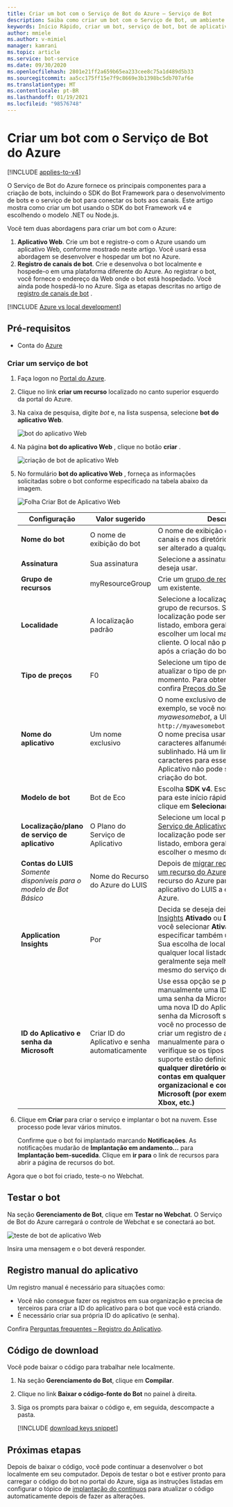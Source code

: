 ```yaml
---
title: Criar um bot com o Serviço de Bot do Azure – Serviço de Bot
description: Saiba como criar um bot com o Serviço de Bot, um ambiente de desenvolvimento de bot integrado e dedicado.
keywords: Início Rápido, criar um bot, serviço de bot, bot de aplicativo Web
author: mmiele
ms.author: v-mimiel
manager: kamrani
ms.topic: article
ms.service: bot-service
ms.date: 09/30/2020
ms.openlocfilehash: 2801e21ff2a659b65ea233cee8c75a1d489d5b33
ms.sourcegitcommit: aa5cc175ff15e7f9c8669e3b1398bc5db707af6e
ms.translationtype: MT
ms.contentlocale: pt-BR
ms.lasthandoff: 01/19/2021
ms.locfileid: "98576748"
---
```

# <a name="create-a-bot-with-azure-bot-service"></a>Criar um bot com o Serviço de Bot do Azure

[!INCLUDE [applies-to-v4](../includes/applies-to-v4-current.md)]

O Serviço de Bot do Azure fornece os principais componentes para a criação de bots, incluindo o SDK do Bot Framework para o desenvolvimento de bots e o serviço de bot para conectar os bots aos canais.
Este artigo mostra como criar um bot usando o SDK do bot Framework v4 e escolhendo o modelo .NET ou Node.js.

Você tem duas abordagens para criar um bot com o Azure:

1. **Aplicativo Web**. Crie um bot e registre-o com o Azure usando um aplicativo Web, conforme mostrado neste artigo. Você usará essa abordagem se desenvolver e hospedar um bot no Azure.
1. **Registro de canais de bot**. Crie e desenvolva o bot localmente e hospede-o em uma plataforma diferente do Azure. Ao registrar o bot, você fornece o endereço da Web onde o bot está hospedado. Você ainda pode hospedá-lo no Azure. Siga as etapas descritas no artigo de [registro de canais de bot](~/bot-service-quickstart-registration.md) .

[!INCLUDE [Azure vs local development](~/includes/snippet-quickstart-paths.md)]

## <a name="prerequisites"></a>Pré-requisitos

- Conta do [Azure](https://portal.azure.com)

### <a name="create-a-new-bot-service"></a>Criar um serviço de bot

1. Faça logon no [Portal do Azure](https://portal.azure.com/).
1. Clique no link **criar um recurso** localizado no canto superior esquerdo da portal do Azure.
1. Na caixa de pesquisa, digite *bot* e, na lista suspensa, selecione **bot do aplicativo Web**.

    ![bot do aplicativo Web](../media/azure-bot-quickstarts/web-app-bot.png)

1. Na página **bot do aplicativo Web** , clique no botão **criar** .

    ![criação de bot de aplicativo Web](../media/azure-bot-quickstarts/web-app-bot-create.png)

1. No formulário **bot do aplicativo Web** , forneça as informações solicitadas sobre o bot conforme especificado na tabela abaixo da imagem.

    ![Folha Criar Bot de Aplicativo Web](../media/azure-bot-quickstarts/sdk-create-bot-service-blade.png)

    | Configuração | Valor sugerido | Descrição |
    | ---- | ---- | ---- |
    | **Nome do bot** | O nome de exibição do bot | O nome de exibição do bot exibido nos canais e nos diretórios. Esse nome pode ser alterado a qualquer momento. |
    | **Assinatura** | Sua assinatura | Selecione a assinatura do Azure que deseja usar. |
    | **Grupo de recursos** | myResourceGroup | Crie um [grupo de recursos](/azure/azure-resource-manager/resource-group-overview#resource-groups) ou escolha um existente. |
    | **Localidade** | A localização padrão | Selecione a localização geográfica do grupo de recursos. Sua escolha de localização pode ser qualquer local listado, embora geralmente seja melhor escolher um local mais próximo ao cliente. O local não pode ser alterado após a criação do bot. |
    | **Tipo de preços** | F0 | Selecione um tipo de preço. Você pode atualizar o tipo de preço a qualquer momento. Para obter mais informações, confira [Preços do Serviço de Bot](https://azure.microsoft.com/pricing/details/bot-service/). |
    | **Nome do aplicativo** | Um nome exclusivo | O nome exclusivo de URL do bot. Por exemplo, se você nomear o bot *myawesomebot*, a URL do bot será `http://myawesomebot.azurewebsites.net`. O nome precisa usar somente caracteres alfanuméricos e de sublinhado. Há um limite de 35 caracteres para esse campo. O nome do Aplicativo não pode ser alterado após a criação do bot. |
    | **Modelo de bot** | Bot de Eco | Escolha **SDK v4**. Escolha C# ou Node.js para este início rápido e, em seguida, clique em **Selecionar**.
    | **Localização/plano de serviço de aplicativo** | O Plano do Serviço de Aplicativo  | Selecione um local para o [Plano do Serviço de Aplicativo](https://azure.microsoft.com/pricing/details/app-service/plans/). Sua escolha de localização pode ser qualquer local listado, embora geralmente seja melhor escolher o mesmo do serviço de bot. |
    | **Contas do LUIS** _Somente disponíveis para o modelo de Bot Básico_ | Nome do Recurso do Azure do LUIS | Depois de [migrar recursos do LUIS para um recurso do Azure](https://docs.microsoft.com/azure/cognitive-services/luis/luis-migration-authoring), insira o nome do recurso do Azure para associar esse aplicativo do LUIS a esse recurso do Azure.
    | **Application Insights** | Por | Decida se deseja deixar o [Application Insights](/bot-framework/bot-service-manage-analytics) **Ativado** ou **Desativado**. Se você selecionar **Ativar**, será preciso especificar também um local regional. Sua escolha de localização pode ser qualquer local listado, embora geralmente seja melhor escolher o mesmo do serviço de bot. |
    | **ID do Aplicativo e senha da Microsoft** | Criar ID do Aplicativo e senha automaticamente | Use essa opção se precisar inserir manualmente uma ID do Aplicativo e uma senha da Microsoft. Caso contrário, uma nova ID do Aplicativo e uma nova senha da Microsoft serão criados para você no processo de criação de bot. Ao criar um registro de aplicativo manualmente para o serviço bot, verifique se os tipos de conta com suporte estão definidos para **contas em qualquer diretório organizacional** ou **contas em qualquer diretório organizacional e contas pessoais da Microsoft (por exemplo, Outlook.com, Xbox, etc.)** |

1. Clique em **Criar** para criar o serviço e implantar o bot na nuvem. Esse processo pode levar vários minutos.

    Confirme que o bot foi implantado marcando **Notificações**. As notificações mudarão de **Implantação em andamento...** para **Implantação bem-sucedida**. Clique em **ir para** o link de recursos para abrir a página de recursos do bot.

Agora que o bot foi criado, teste-o no Webchat.

## <a name="test-the-bot"></a>Testar o bot

Na seção **Gerenciamento de Bot**, clique em **Testar no Webchat**. O Serviço de Bot do Azure carregará o controle de Webchat e se conectará ao bot.

![teste de bot de aplicativo Web](../media/azure-bot-quickstarts/web-app-bot-test.png)

Insira uma mensagem e o bot deverá responder.

## <a name="manual-app-registration"></a>Registro manual do aplicativo

Um registro manual é necessário para situações como:

- Você não consegue fazer os registros em sua organização e precisa de terceiros para criar a ID do aplicativo para o bot que você está criando.
- É necessário criar sua própria ID do aplicativo (e senha).

Confira [Perguntas frequentes – Registro do Aplicativo](~/bot-service-resources-faq-azure.md#how-do-i-create-my-own-app-registration).

## <a name="download-code"></a>Código de download

Você pode baixar o código para trabalhar nele localmente.

1. Na seção **Gerenciamento do Bot**, clique em **Compilar**.
1. Clique no link **Baixar o código-fonte do Bot** no painel à direita.
1. Siga os prompts para baixar o código e, em seguida, descompacte a pasta.

    [!INCLUDE [download keys snippet](../includes/snippet-abs-key-download.md)]

## <a name="next-steps"></a>Próximas etapas

Depois de baixar o código, você pode continuar a desenvolver o bot localmente em seu computador. Depois de testar o bot e estiver pronto para carregar o código do bot no portal do Azure, siga as instruções listadas em configurar o tópico de [implantação do continuos](../bot-service-build-continuous-deployment.md) para atualizar o código automaticamente depois de fazer as alterações.
